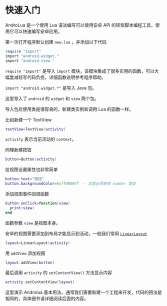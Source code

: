 # 快速入门

AndroLua 是一个使用 Lua 语法编写可以使用安卓 API 的轻型脚本编程工具，使用它可以快速编写安卓应用。

第一次打开程序默认创建 `new.lua` ，并添加以下代码

``` lua
require "import"
import "android.widget."
import "android.view."
```

`require "import"` 是导入 `import` 模块，该模块集成了很多实用的函数，可以大幅度减轻写代码负担，详细函数说明参考程序帮助。

`import "android.widget.*"` 是导入 Java 包。

这里导入了 `android` 的 `widget` 和 `view` 两个包。

导入包后使用类是很容易的，新建类实例和调用 Lua 的函数一样。

比如新建一个 TextView

``` lua
textView=TextView(activity)
```

`activity` 表示当前活动的 `context`。

同理新建按钮

``` lua
button=Button(activity)
```

给视图设置属性也非常简单

``` lua
button.text="按钮"
button.backgroundColor=0xff0000ff -- 这里必须使用 number 类型
```

添加视图事件回调函数

``` lua
button.onClick=function(view)
  print(view)
end
```

函数参数 `view` 是视图本身。

安卓的视图需要添加到布局才能显示到活动，一般我们常用 [`LinearLayout`](https://developer.android.google.cn/develop/ui/views/layout/linear)

``` lua
layout=LinearLayout(activity)
```

用 `addView` 添加视图

``` lua
layout.addView(button)
```

最后调用 `activity` 的 `setContentView()` 方法显示内容

``` lua
activity.setContentView(layout)
```

这里演示 Androlua 基本用法，通常我们需要新建一个工程来开发，代码的用法是相同的，具体细节请详细阅读后面的内容。